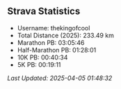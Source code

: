 


## Strava Statistics

- Username: thekingofcool
- Total Distance (2025): 233.49 km
- Marathon PB: 03:05:46
- Half-Marathon PB: 01:28:01
- 10K PB: 00:40:34
- 5K PB: 00:19:11

*Last Updated: 2025-04-05 01:48:32*
